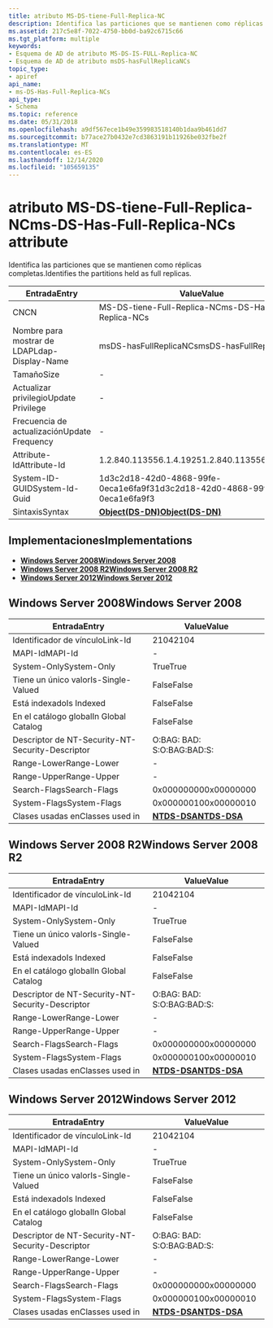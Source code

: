 ```yaml
---
title: atributo MS-DS-tiene-Full-Replica-NC
description: Identifica las particiones que se mantienen como réplicas completas.
ms.assetid: 217c5e8f-7022-4750-bb0d-ba92c6715c66
ms.tgt_platform: multiple
keywords:
- Esquema de AD de atributo MS-DS-IS-FULL-Replica-NC
- Esquema de AD de atributo msDS-hasFullReplicaNCs
topic_type:
- apiref
api_name:
- ms-DS-Has-Full-Replica-NCs
api_type:
- Schema
ms.topic: reference
ms.date: 05/31/2018
ms.openlocfilehash: a9df567ece1b49e359983518140b1daa9b461dd7
ms.sourcegitcommit: b77ace27b0432e7cd3863191b11926be032fbe2f
ms.translationtype: MT
ms.contentlocale: es-ES
ms.lasthandoff: 12/14/2020
ms.locfileid: "105659135"
---
```

# <a name="ms-ds-has-full-replica-ncs-attribute"></a><span data-ttu-id="8b38e-105">atributo MS-DS-tiene-Full-Replica-NC</span><span class="sxs-lookup"><span data-stu-id="8b38e-105">ms-DS-Has-Full-Replica-NCs attribute</span></span>

<span data-ttu-id="8b38e-106">Identifica las particiones que se mantienen como réplicas completas.</span><span class="sxs-lookup"><span data-stu-id="8b38e-106">Identifies the partitions held as full replicas.</span></span>



| <span data-ttu-id="8b38e-107">Entrada</span><span class="sxs-lookup"><span data-stu-id="8b38e-107">Entry</span></span> | <span data-ttu-id="8b38e-108">Value</span><span class="sxs-lookup"><span data-stu-id="8b38e-108">Value</span></span> |
|-------------------|-----------------------------------------|
| <span data-ttu-id="8b38e-109">CN</span><span class="sxs-lookup"><span data-stu-id="8b38e-109">CN</span></span>                | <span data-ttu-id="8b38e-110">MS-DS-tiene-Full-Replica-NC</span><span class="sxs-lookup"><span data-stu-id="8b38e-110">ms-DS-Has-Full-Replica-NCs</span></span>              |
| <span data-ttu-id="8b38e-111">Nombre para mostrar de LDAP</span><span class="sxs-lookup"><span data-stu-id="8b38e-111">Ldap-Display-Name</span></span> | <span data-ttu-id="8b38e-112">msDS-hasFullReplicaNCs</span><span class="sxs-lookup"><span data-stu-id="8b38e-112">msDS-hasFullReplicaNCs</span></span>                  |
| <span data-ttu-id="8b38e-113">Tamaño</span><span class="sxs-lookup"><span data-stu-id="8b38e-113">Size</span></span>              | \-                                      |
| <span data-ttu-id="8b38e-114">Actualizar privilegio</span><span class="sxs-lookup"><span data-stu-id="8b38e-114">Update Privilege</span></span>  | \-                                      |
| <span data-ttu-id="8b38e-115">Frecuencia de actualización</span><span class="sxs-lookup"><span data-stu-id="8b38e-115">Update Frequency</span></span>  | \-                                      |
| <span data-ttu-id="8b38e-116">Attribute-Id</span><span class="sxs-lookup"><span data-stu-id="8b38e-116">Attribute-Id</span></span>      | <span data-ttu-id="8b38e-117">1.2.840.113556.1.4.1925</span><span class="sxs-lookup"><span data-stu-id="8b38e-117">1.2.840.113556.1.4.1925</span></span>                 |
| <span data-ttu-id="8b38e-118">System-ID-GUID</span><span class="sxs-lookup"><span data-stu-id="8b38e-118">System-Id-Guid</span></span>    | <span data-ttu-id="8b38e-119">1d3c2d18-42d0-4868-99fe-0eca1e6fa9f3</span><span class="sxs-lookup"><span data-stu-id="8b38e-119">1d3c2d18-42d0-4868-99fe-0eca1e6fa9f3</span></span>    |
| <span data-ttu-id="8b38e-120">Sintaxis</span><span class="sxs-lookup"><span data-stu-id="8b38e-120">Syntax</span></span>            | [<span data-ttu-id="8b38e-121">**Object(DS-DN)**</span><span class="sxs-lookup"><span data-stu-id="8b38e-121">**Object(DS-DN)**</span></span>](s-object-ds-dn.md) |



## <a name="implementations"></a><span data-ttu-id="8b38e-122">Implementaciones</span><span class="sxs-lookup"><span data-stu-id="8b38e-122">Implementations</span></span>

-   [<span data-ttu-id="8b38e-123">**Windows Server 2008**</span><span class="sxs-lookup"><span data-stu-id="8b38e-123">**Windows Server 2008**</span></span>](#windows-server-2008)
-   [<span data-ttu-id="8b38e-124">**Windows Server 2008 R2**</span><span class="sxs-lookup"><span data-stu-id="8b38e-124">**Windows Server 2008 R2**</span></span>](#windows-server-2008-r2)
-   [<span data-ttu-id="8b38e-125">**Windows Server 2012**</span><span class="sxs-lookup"><span data-stu-id="8b38e-125">**Windows Server 2012**</span></span>](#windows-server-2012)

## <a name="windows-server-2008"></a><span data-ttu-id="8b38e-126">Windows Server 2008</span><span class="sxs-lookup"><span data-stu-id="8b38e-126">Windows Server 2008</span></span>



| <span data-ttu-id="8b38e-127">Entrada</span><span class="sxs-lookup"><span data-stu-id="8b38e-127">Entry</span></span> | <span data-ttu-id="8b38e-128">Value</span><span class="sxs-lookup"><span data-stu-id="8b38e-128">Value</span></span> |
|------------------------|------------------------------------------|
| <span data-ttu-id="8b38e-129">Identificador de vínculo</span><span class="sxs-lookup"><span data-stu-id="8b38e-129">Link-Id</span></span>                | <span data-ttu-id="8b38e-130">2104</span><span class="sxs-lookup"><span data-stu-id="8b38e-130">2104</span></span>                                     |
| <span data-ttu-id="8b38e-131">MAPI-Id</span><span class="sxs-lookup"><span data-stu-id="8b38e-131">MAPI-Id</span></span>                | \-                                       |
| <span data-ttu-id="8b38e-132">System-Only</span><span class="sxs-lookup"><span data-stu-id="8b38e-132">System-Only</span></span>            | <span data-ttu-id="8b38e-133">True</span><span class="sxs-lookup"><span data-stu-id="8b38e-133">True</span></span>                                     |
| <span data-ttu-id="8b38e-134">Tiene un único valor</span><span class="sxs-lookup"><span data-stu-id="8b38e-134">Is-Single-Valued</span></span>       | <span data-ttu-id="8b38e-135">False</span><span class="sxs-lookup"><span data-stu-id="8b38e-135">False</span></span>                                    |
| <span data-ttu-id="8b38e-136">Está indexado</span><span class="sxs-lookup"><span data-stu-id="8b38e-136">Is Indexed</span></span>             | <span data-ttu-id="8b38e-137">False</span><span class="sxs-lookup"><span data-stu-id="8b38e-137">False</span></span>                                    |
| <span data-ttu-id="8b38e-138">En el catálogo global</span><span class="sxs-lookup"><span data-stu-id="8b38e-138">In Global Catalog</span></span>      | <span data-ttu-id="8b38e-139">False</span><span class="sxs-lookup"><span data-stu-id="8b38e-139">False</span></span>                                    |
| <span data-ttu-id="8b38e-140">Descriptor de NT-Security-</span><span class="sxs-lookup"><span data-stu-id="8b38e-140">NT-Security-Descriptor</span></span> | <span data-ttu-id="8b38e-141">O:BAG: BAD: S:</span><span class="sxs-lookup"><span data-stu-id="8b38e-141">O:BAG:BAD:S:</span></span>                             |
| <span data-ttu-id="8b38e-142">Range-Lower</span><span class="sxs-lookup"><span data-stu-id="8b38e-142">Range-Lower</span></span>            | \-                                       |
| <span data-ttu-id="8b38e-143">Range-Upper</span><span class="sxs-lookup"><span data-stu-id="8b38e-143">Range-Upper</span></span>            | \-                                       |
| <span data-ttu-id="8b38e-144">Search-Flags</span><span class="sxs-lookup"><span data-stu-id="8b38e-144">Search-Flags</span></span>           | <span data-ttu-id="8b38e-145">0x00000000</span><span class="sxs-lookup"><span data-stu-id="8b38e-145">0x00000000</span></span>                               |
| <span data-ttu-id="8b38e-146">System-Flags</span><span class="sxs-lookup"><span data-stu-id="8b38e-146">System-Flags</span></span>           | <span data-ttu-id="8b38e-147">0x00000010</span><span class="sxs-lookup"><span data-stu-id="8b38e-147">0x00000010</span></span>                               |
| <span data-ttu-id="8b38e-148">Clases usadas en</span><span class="sxs-lookup"><span data-stu-id="8b38e-148">Classes used in</span></span>        | [<span data-ttu-id="8b38e-149">**NTDS-DSA**</span><span class="sxs-lookup"><span data-stu-id="8b38e-149">**NTDS-DSA**</span></span>](c-ntdsdsa.md)<br/> |



## <a name="windows-server-2008-r2"></a><span data-ttu-id="8b38e-150">Windows Server 2008 R2</span><span class="sxs-lookup"><span data-stu-id="8b38e-150">Windows Server 2008 R2</span></span>



| <span data-ttu-id="8b38e-151">Entrada</span><span class="sxs-lookup"><span data-stu-id="8b38e-151">Entry</span></span> | <span data-ttu-id="8b38e-152">Value</span><span class="sxs-lookup"><span data-stu-id="8b38e-152">Value</span></span> |
|------------------------|------------------------------------------|
| <span data-ttu-id="8b38e-153">Identificador de vínculo</span><span class="sxs-lookup"><span data-stu-id="8b38e-153">Link-Id</span></span>                | <span data-ttu-id="8b38e-154">2104</span><span class="sxs-lookup"><span data-stu-id="8b38e-154">2104</span></span>                                     |
| <span data-ttu-id="8b38e-155">MAPI-Id</span><span class="sxs-lookup"><span data-stu-id="8b38e-155">MAPI-Id</span></span>                | \-                                       |
| <span data-ttu-id="8b38e-156">System-Only</span><span class="sxs-lookup"><span data-stu-id="8b38e-156">System-Only</span></span>            | <span data-ttu-id="8b38e-157">True</span><span class="sxs-lookup"><span data-stu-id="8b38e-157">True</span></span>                                     |
| <span data-ttu-id="8b38e-158">Tiene un único valor</span><span class="sxs-lookup"><span data-stu-id="8b38e-158">Is-Single-Valued</span></span>       | <span data-ttu-id="8b38e-159">False</span><span class="sxs-lookup"><span data-stu-id="8b38e-159">False</span></span>                                    |
| <span data-ttu-id="8b38e-160">Está indexado</span><span class="sxs-lookup"><span data-stu-id="8b38e-160">Is Indexed</span></span>             | <span data-ttu-id="8b38e-161">False</span><span class="sxs-lookup"><span data-stu-id="8b38e-161">False</span></span>                                    |
| <span data-ttu-id="8b38e-162">En el catálogo global</span><span class="sxs-lookup"><span data-stu-id="8b38e-162">In Global Catalog</span></span>      | <span data-ttu-id="8b38e-163">False</span><span class="sxs-lookup"><span data-stu-id="8b38e-163">False</span></span>                                    |
| <span data-ttu-id="8b38e-164">Descriptor de NT-Security-</span><span class="sxs-lookup"><span data-stu-id="8b38e-164">NT-Security-Descriptor</span></span> | <span data-ttu-id="8b38e-165">O:BAG: BAD: S:</span><span class="sxs-lookup"><span data-stu-id="8b38e-165">O:BAG:BAD:S:</span></span>                             |
| <span data-ttu-id="8b38e-166">Range-Lower</span><span class="sxs-lookup"><span data-stu-id="8b38e-166">Range-Lower</span></span>            | \-                                       |
| <span data-ttu-id="8b38e-167">Range-Upper</span><span class="sxs-lookup"><span data-stu-id="8b38e-167">Range-Upper</span></span>            | \-                                       |
| <span data-ttu-id="8b38e-168">Search-Flags</span><span class="sxs-lookup"><span data-stu-id="8b38e-168">Search-Flags</span></span>           | <span data-ttu-id="8b38e-169">0x00000000</span><span class="sxs-lookup"><span data-stu-id="8b38e-169">0x00000000</span></span>                               |
| <span data-ttu-id="8b38e-170">System-Flags</span><span class="sxs-lookup"><span data-stu-id="8b38e-170">System-Flags</span></span>           | <span data-ttu-id="8b38e-171">0x00000010</span><span class="sxs-lookup"><span data-stu-id="8b38e-171">0x00000010</span></span>                               |
| <span data-ttu-id="8b38e-172">Clases usadas en</span><span class="sxs-lookup"><span data-stu-id="8b38e-172">Classes used in</span></span>        | [<span data-ttu-id="8b38e-173">**NTDS-DSA**</span><span class="sxs-lookup"><span data-stu-id="8b38e-173">**NTDS-DSA**</span></span>](c-ntdsdsa.md)<br/> |



## <a name="windows-server-2012"></a><span data-ttu-id="8b38e-174">Windows Server 2012</span><span class="sxs-lookup"><span data-stu-id="8b38e-174">Windows Server 2012</span></span>



| <span data-ttu-id="8b38e-175">Entrada</span><span class="sxs-lookup"><span data-stu-id="8b38e-175">Entry</span></span> | <span data-ttu-id="8b38e-176">Value</span><span class="sxs-lookup"><span data-stu-id="8b38e-176">Value</span></span> |
|------------------------|------------------------------------------|
| <span data-ttu-id="8b38e-177">Identificador de vínculo</span><span class="sxs-lookup"><span data-stu-id="8b38e-177">Link-Id</span></span>                | <span data-ttu-id="8b38e-178">2104</span><span class="sxs-lookup"><span data-stu-id="8b38e-178">2104</span></span>                                     |
| <span data-ttu-id="8b38e-179">MAPI-Id</span><span class="sxs-lookup"><span data-stu-id="8b38e-179">MAPI-Id</span></span>                | \-                                       |
| <span data-ttu-id="8b38e-180">System-Only</span><span class="sxs-lookup"><span data-stu-id="8b38e-180">System-Only</span></span>            | <span data-ttu-id="8b38e-181">True</span><span class="sxs-lookup"><span data-stu-id="8b38e-181">True</span></span>                                     |
| <span data-ttu-id="8b38e-182">Tiene un único valor</span><span class="sxs-lookup"><span data-stu-id="8b38e-182">Is-Single-Valued</span></span>       | <span data-ttu-id="8b38e-183">False</span><span class="sxs-lookup"><span data-stu-id="8b38e-183">False</span></span>                                    |
| <span data-ttu-id="8b38e-184">Está indexado</span><span class="sxs-lookup"><span data-stu-id="8b38e-184">Is Indexed</span></span>             | <span data-ttu-id="8b38e-185">False</span><span class="sxs-lookup"><span data-stu-id="8b38e-185">False</span></span>                                    |
| <span data-ttu-id="8b38e-186">En el catálogo global</span><span class="sxs-lookup"><span data-stu-id="8b38e-186">In Global Catalog</span></span>      | <span data-ttu-id="8b38e-187">False</span><span class="sxs-lookup"><span data-stu-id="8b38e-187">False</span></span>                                    |
| <span data-ttu-id="8b38e-188">Descriptor de NT-Security-</span><span class="sxs-lookup"><span data-stu-id="8b38e-188">NT-Security-Descriptor</span></span> | <span data-ttu-id="8b38e-189">O:BAG: BAD: S:</span><span class="sxs-lookup"><span data-stu-id="8b38e-189">O:BAG:BAD:S:</span></span>                             |
| <span data-ttu-id="8b38e-190">Range-Lower</span><span class="sxs-lookup"><span data-stu-id="8b38e-190">Range-Lower</span></span>            | \-                                       |
| <span data-ttu-id="8b38e-191">Range-Upper</span><span class="sxs-lookup"><span data-stu-id="8b38e-191">Range-Upper</span></span>            | \-                                       |
| <span data-ttu-id="8b38e-192">Search-Flags</span><span class="sxs-lookup"><span data-stu-id="8b38e-192">Search-Flags</span></span>           | <span data-ttu-id="8b38e-193">0x00000000</span><span class="sxs-lookup"><span data-stu-id="8b38e-193">0x00000000</span></span>                               |
| <span data-ttu-id="8b38e-194">System-Flags</span><span class="sxs-lookup"><span data-stu-id="8b38e-194">System-Flags</span></span>           | <span data-ttu-id="8b38e-195">0x00000010</span><span class="sxs-lookup"><span data-stu-id="8b38e-195">0x00000010</span></span>                               |
| <span data-ttu-id="8b38e-196">Clases usadas en</span><span class="sxs-lookup"><span data-stu-id="8b38e-196">Classes used in</span></span>        | [<span data-ttu-id="8b38e-197">**NTDS-DSA**</span><span class="sxs-lookup"><span data-stu-id="8b38e-197">**NTDS-DSA**</span></span>](c-ntdsdsa.md)<br/> |



 

 





